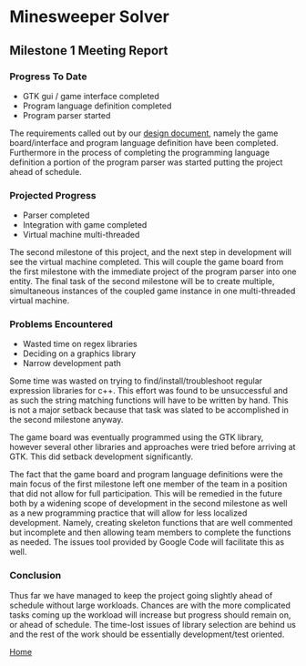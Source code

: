 # Minesweeper Solver #
## Milestone 1 Meeting Report ##

### Progress To Date ###
  * GTK gui / game interface completed
  * Program language definition completed
  * Program parser started

The requirements called out by our [design document](DesignDocument.md), namely the game board/interface and program language definition have been completed. Furthermore in the process of completing the programming language definition a portion of the program parser was started putting the project ahead of schedule.

### Projected Progress ###
  * Parser completed
  * Integration with game completed
  * Virtual machine multi-threaded

The second milestone of this project, and the next step in development will see the virtual machine completed. This will couple the game board from the first milestone with the immediate project of the program parser into one entity. The final task of the second milestone will be to create multiple, simultaneous instances of the coupled game instance in one multi-threaded virtual machine.

### Problems Encountered ###
  * Wasted time on regex libraries
  * Deciding on a graphics library
  * Narrow development path

Some time was wasted on trying to find/install/troubleshoot regular expression libraries for c++. This effort was found to be unsuccessful and as such the string matching functions will have to be written by hand. This is not a major setback because that task was slated to be accomplished in the second milestone anyway.

The game board was eventually programmed using the GTK library, however several other libraries and approaches were tried before arriving at GTK. This did setback development significantly.

The fact that the game board and program language definitions were the main focus of the first milestone left one member of the team in a position that did not allow for full participation. This will be remedied in the future both by a widening scope of development in the second milestone as well as a new programming practice that will allow for less localized development. Namely, creating skeleton functions that are well commented but incomplete and then allowing team members to complete the functions as needed. The issues tool provided by Google Code will facilitate this as well.

### Conclusion ###

Thus far we have managed to keep the project going slightly ahead of schedule without large workloads. Chances are with the more complicated tasks coming up the workload will increase but progress should remain on, or ahead of schedule. The time-lost issues of library selection are behind us and the rest of the work should be essentially development/test oriented.

[Home](Home.md)